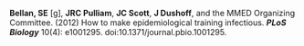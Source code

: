 <div markdown='1'>

**Bellan, SE** [g], **JRC Pulliam**, **JC Scott**, **J Dushoff**, and the MMED Organizing Committee. (2012) How to make epidemiological training infectious. _**PLoS Biology**_ 10(4): e1001295. doi:10.1371/journal.pbio.1001295.

</div>
